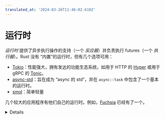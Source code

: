 ```yaml
---
translated_at: '2024-03-26T11:46:02.610Z'
---
```


# 运行时

_运行时_ 提供了异步执行操作的支持（一个 _反应器_）并负责执行 futures（一个 _执行器_）。Rust 没有 “内置”的运行时，但有几个选项可用：

- [Tokio](https://tokio.rs/)：性能强大，拥有发达的功能生态系统，如用于 HTTP 的 [Hyper](https://hyper.rs/) 或用于 gRPC 的 [Tonic](https://github.com/hyperium/tonic)。
- [async-std](https://async.rs/)：旨在成为 “async 的 std”，并在 `async::task` 中包含了一个基本的运行时。
- [smol](https://docs.rs/smol/latest/smol/)：简单轻量

几个较大的应用程序有他们自己的运行时。例如，[Fuchsia](https://fuchsia.googlesource.com/fuchsia/+/refs/heads/main/src/lib/fuchsia-async/src/lib.rs) 已经有了一个。

<details>

- 注意，在列出的运行时中，只有 Tokio 在 Rust playground 中得到支持。Playground 也不允许任何 I/O，所以大多数有趣的异步事物无法在 playground 中运行。

- Futures 是 “惰性的”，即它们不会做任何事情（甚至不开始 I/O 操作），除非有一个执行器在轮询它们。这与 JS Promises 不同，例如，即使它们永远不被使用，Promises 也会执行完毕。

</details>
